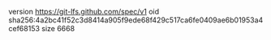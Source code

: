 version https://git-lfs.github.com/spec/v1
oid sha256:4a2bc41f52c3d8414a905f9ede68f429c517ca6fe0409ae6b01953a4cef68153
size 6668
